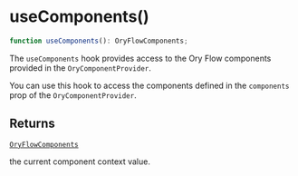# useComponents()

```ts
function useComponents(): OryFlowComponents;
```

The `useComponents` hook provides access to the Ory Flow components provided in the `OryComponentProvider`.

You can use this hook to access the components defined in the `components` prop of the `OryComponentProvider`.

## Returns

[`OryFlowComponents`](../type-aliases/OryFlowComponents.md)

the current component context value.
